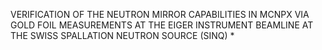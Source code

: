 VERIFICATION OF THE NEUTRON MIRROR CAPABILITIES IN MCNPX VIA GOLD FOIL MEASUREMENTS AT THE EIGER INSTRUMENT BEAMLINE AT THE SWISS SPALLATION NEUTRON SOURCE (SINQ) *
